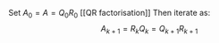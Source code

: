Set $A_{0}=A=Q_{0}R_{0}$ [[QR factorisation]]
Then iterate as:
$$
A_{k+1} = R_{k}Q_{k} = Q_{k+1}R_{k+1}
$$
